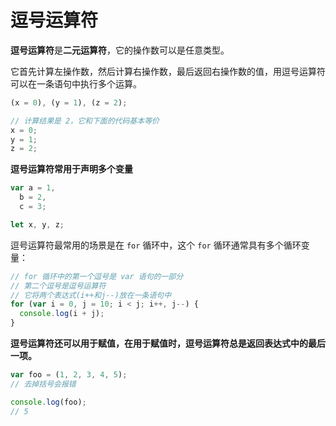 # 逗号运算符

**逗号运算符**是**二元运算符**，它的操作数可以是任意类型。

它首先计算左操作数，然后计算右操作数，最后返回右操作数的值，用逗号运算符可以在一条语句中执行多个运算。

```js
(x = 0), (y = 1), (z = 2);
```

```js
// 计算结果是 2，它和下面的代码基本等价
x = 0;
y = 1;
z = 2;
```

**逗号运算符常用于声明多个变量**

```js
var a = 1,
  b = 2,
  c = 3;

let x, y, z;
```

逗号运算符最常用的场景是在 `for` 循环中，这个 `for` 循环通常具有多个循环变量：

```js
// for 循环中的第一个逗号是 var 语句的一部分
// 第二个逗号是逗号运算符
// 它将两个表达式(i++和j--)放在一条语句中
for (var i = 0, j = 10; i < j; i++, j--) {
  console.log(i + j);
}
```

**逗号运算符还可以用于赋值，在用于赋值时，逗号运算符总是返回表达式中的最后一项。**

```js
var foo = (1, 2, 3, 4, 5);
// 去掉括号会报错

console.log(foo);
// 5
```
